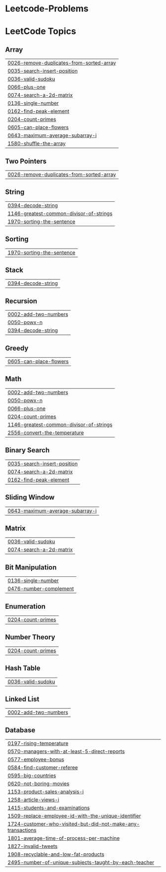 # Leetcode-Problems

<!---LeetCode Topics Start-->
# LeetCode Topics
## Array
|  |
| ------- |
| [0026-remove-duplicates-from-sorted-array](https://github.com/Vanathi-N/Leetcode-Problems/tree/master/0026-remove-duplicates-from-sorted-array) |
| [0035-search-insert-position](https://github.com/Vanathi-N/Leetcode-Problems/tree/master/0035-search-insert-position) |
| [0036-valid-sudoku](https://github.com/Vanathi-N/Leetcode-Problems/tree/master/0036-valid-sudoku) |
| [0066-plus-one](https://github.com/Vanathi-N/Leetcode-Problems/tree/master/0066-plus-one) |
| [0074-search-a-2d-matrix](https://github.com/Vanathi-N/Leetcode-Problems/tree/master/0074-search-a-2d-matrix) |
| [0136-single-number](https://github.com/Vanathi-N/Leetcode-Problems/tree/master/0136-single-number) |
| [0162-find-peak-element](https://github.com/Vanathi-N/Leetcode-Problems/tree/master/0162-find-peak-element) |
| [0204-count-primes](https://github.com/Vanathi-N/Leetcode-Problems/tree/master/0204-count-primes) |
| [0605-can-place-flowers](https://github.com/Vanathi-N/Leetcode-Problems/tree/master/0605-can-place-flowers) |
| [0643-maximum-average-subarray-i](https://github.com/Vanathi-N/Leetcode-Problems/tree/master/0643-maximum-average-subarray-i) |
| [1580-shuffle-the-array](https://github.com/Vanathi-N/Leetcode-Problems/tree/master/1580-shuffle-the-array) |
## Two Pointers
|  |
| ------- |
| [0026-remove-duplicates-from-sorted-array](https://github.com/Vanathi-N/Leetcode-Problems/tree/master/0026-remove-duplicates-from-sorted-array) |
## String
|  |
| ------- |
| [0394-decode-string](https://github.com/Vanathi-N/Leetcode-Problems/tree/master/0394-decode-string) |
| [1146-greatest-common-divisor-of-strings](https://github.com/Vanathi-N/Leetcode-Problems/tree/master/1146-greatest-common-divisor-of-strings) |
| [1970-sorting-the-sentence](https://github.com/Vanathi-N/Leetcode-Problems/tree/master/1970-sorting-the-sentence) |
## Sorting
|  |
| ------- |
| [1970-sorting-the-sentence](https://github.com/Vanathi-N/Leetcode-Problems/tree/master/1970-sorting-the-sentence) |
## Stack
|  |
| ------- |
| [0394-decode-string](https://github.com/Vanathi-N/Leetcode-Problems/tree/master/0394-decode-string) |
## Recursion
|  |
| ------- |
| [0002-add-two-numbers](https://github.com/Vanathi-N/Leetcode-Problems/tree/master/0002-add-two-numbers) |
| [0050-powx-n](https://github.com/Vanathi-N/Leetcode-Problems/tree/master/0050-powx-n) |
| [0394-decode-string](https://github.com/Vanathi-N/Leetcode-Problems/tree/master/0394-decode-string) |
## Greedy
|  |
| ------- |
| [0605-can-place-flowers](https://github.com/Vanathi-N/Leetcode-Problems/tree/master/0605-can-place-flowers) |
## Math
|  |
| ------- |
| [0002-add-two-numbers](https://github.com/Vanathi-N/Leetcode-Problems/tree/master/0002-add-two-numbers) |
| [0050-powx-n](https://github.com/Vanathi-N/Leetcode-Problems/tree/master/0050-powx-n) |
| [0066-plus-one](https://github.com/Vanathi-N/Leetcode-Problems/tree/master/0066-plus-one) |
| [0204-count-primes](https://github.com/Vanathi-N/Leetcode-Problems/tree/master/0204-count-primes) |
| [1146-greatest-common-divisor-of-strings](https://github.com/Vanathi-N/Leetcode-Problems/tree/master/1146-greatest-common-divisor-of-strings) |
| [2556-convert-the-temperature](https://github.com/Vanathi-N/Leetcode-Problems/tree/master/2556-convert-the-temperature) |
## Binary Search
|  |
| ------- |
| [0035-search-insert-position](https://github.com/Vanathi-N/Leetcode-Problems/tree/master/0035-search-insert-position) |
| [0074-search-a-2d-matrix](https://github.com/Vanathi-N/Leetcode-Problems/tree/master/0074-search-a-2d-matrix) |
| [0162-find-peak-element](https://github.com/Vanathi-N/Leetcode-Problems/tree/master/0162-find-peak-element) |
## Sliding Window
|  |
| ------- |
| [0643-maximum-average-subarray-i](https://github.com/Vanathi-N/Leetcode-Problems/tree/master/0643-maximum-average-subarray-i) |
## Matrix
|  |
| ------- |
| [0036-valid-sudoku](https://github.com/Vanathi-N/Leetcode-Problems/tree/master/0036-valid-sudoku) |
| [0074-search-a-2d-matrix](https://github.com/Vanathi-N/Leetcode-Problems/tree/master/0074-search-a-2d-matrix) |
## Bit Manipulation
|  |
| ------- |
| [0136-single-number](https://github.com/Vanathi-N/Leetcode-Problems/tree/master/0136-single-number) |
| [0476-number-complement](https://github.com/Vanathi-N/Leetcode-Problems/tree/master/0476-number-complement) |
## Enumeration
|  |
| ------- |
| [0204-count-primes](https://github.com/Vanathi-N/Leetcode-Problems/tree/master/0204-count-primes) |
## Number Theory
|  |
| ------- |
| [0204-count-primes](https://github.com/Vanathi-N/Leetcode-Problems/tree/master/0204-count-primes) |
## Hash Table
|  |
| ------- |
| [0036-valid-sudoku](https://github.com/Vanathi-N/Leetcode-Problems/tree/master/0036-valid-sudoku) |
## Linked List
|  |
| ------- |
| [0002-add-two-numbers](https://github.com/Vanathi-N/Leetcode-Problems/tree/master/0002-add-two-numbers) |
## Database
|  |
| ------- |
| [0197-rising-temperature](https://github.com/Vanathi-N/Leetcode-Problems/tree/master/0197-rising-temperature) |
| [0570-managers-with-at-least-5-direct-reports](https://github.com/Vanathi-N/Leetcode-Problems/tree/master/0570-managers-with-at-least-5-direct-reports) |
| [0577-employee-bonus](https://github.com/Vanathi-N/Leetcode-Problems/tree/master/0577-employee-bonus) |
| [0584-find-customer-referee](https://github.com/Vanathi-N/Leetcode-Problems/tree/master/0584-find-customer-referee) |
| [0595-big-countries](https://github.com/Vanathi-N/Leetcode-Problems/tree/master/0595-big-countries) |
| [0620-not-boring-movies](https://github.com/Vanathi-N/Leetcode-Problems/tree/master/0620-not-boring-movies) |
| [1153-product-sales-analysis-i](https://github.com/Vanathi-N/Leetcode-Problems/tree/master/1153-product-sales-analysis-i) |
| [1258-article-views-i](https://github.com/Vanathi-N/Leetcode-Problems/tree/master/1258-article-views-i) |
| [1415-students-and-examinations](https://github.com/Vanathi-N/Leetcode-Problems/tree/master/1415-students-and-examinations) |
| [1509-replace-employee-id-with-the-unique-identifier](https://github.com/Vanathi-N/Leetcode-Problems/tree/master/1509-replace-employee-id-with-the-unique-identifier) |
| [1724-customer-who-visited-but-did-not-make-any-transactions](https://github.com/Vanathi-N/Leetcode-Problems/tree/master/1724-customer-who-visited-but-did-not-make-any-transactions) |
| [1801-average-time-of-process-per-machine](https://github.com/Vanathi-N/Leetcode-Problems/tree/master/1801-average-time-of-process-per-machine) |
| [1827-invalid-tweets](https://github.com/Vanathi-N/Leetcode-Problems/tree/master/1827-invalid-tweets) |
| [1908-recyclable-and-low-fat-products](https://github.com/Vanathi-N/Leetcode-Problems/tree/master/1908-recyclable-and-low-fat-products) |
| [2495-number-of-unique-subjects-taught-by-each-teacher](https://github.com/Vanathi-N/Leetcode-Problems/tree/master/2495-number-of-unique-subjects-taught-by-each-teacher) |
<!---LeetCode Topics End-->
